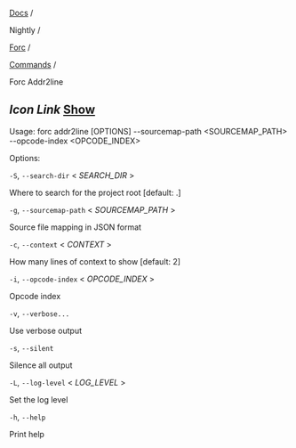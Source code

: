 [Docs](https://docs.fuel.network/) /

Nightly  /

[Forc](https://docs.fuel.network/docs/nightly/forc/) /

[Commands](https://docs.fuel.network/docs/nightly/forc/commands/) /

Forc Addr2line

## _Icon Link_ [Show](https://docs.fuel.network/docs/nightly/forc/commands/forc%5faddr2line/\#forc-addr2line)

Usage: forc addr2line \[OPTIONS\] --sourcemap-path <SOURCEMAP\_PATH> --opcode-index <OPCODE\_INDEX>

Options:

`-S`, `--search-dir` < _SEARCH\_DIR_ \>

Where to search for the project root \[default: .\]

`-g`, `--sourcemap-path` < _SOURCEMAP\_PATH_ \>

Source file mapping in JSON format

`-c`, `--context` < _CONTEXT_ \>

How many lines of context to show \[default: 2\]

`-i`, `--opcode-index` < _OPCODE\_INDEX_ \>

Opcode index

`-v`, `--verbose...`

Use verbose output

`-s`, `--silent`

Silence all output

`-L`, `--log-level` < _LOG\_LEVEL_ \>

Set the log level

`-h`, `--help`

Print help